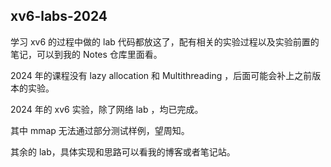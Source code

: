 ## xv6-labs-2024

学习 xv6 的过程中做的 lab 代码都放这了，配有相关的实验过程以及实验前置的笔记，可以到我的 Notes 仓库里面看。

2024 年的课程没有 lazy allocation 和 Multithreading ，后面可能会补上之前版本的实验。

2024 年的 xv6 实验，除了网络 lab ，均已完成。

其中 mmap 无法通过部分测试样例，望周知。

其余的 lab，具体实现和思路可以看我的博客或者笔记站。
